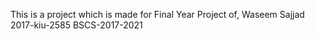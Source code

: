 This is a project which is made for Final Year Project of, Waseem Sajjad 2017-kiu-2585 BSCS-2017-2021
